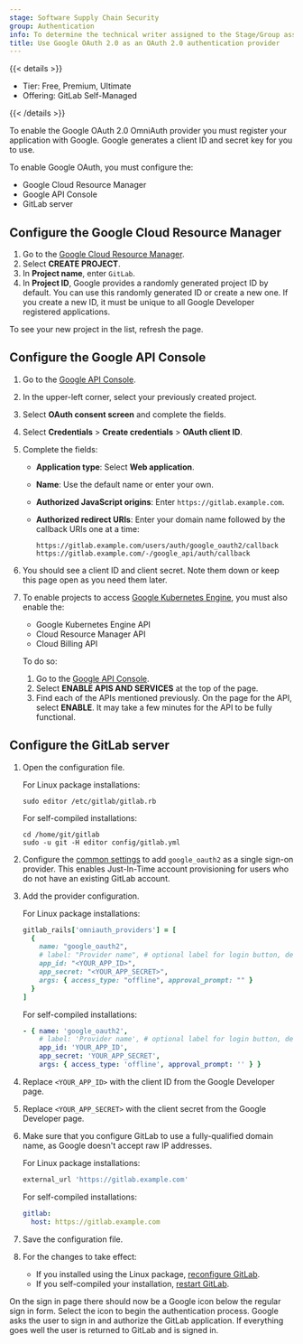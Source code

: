 ```yaml
---
stage: Software Supply Chain Security
group: Authentication
info: To determine the technical writer assigned to the Stage/Group associated with this page, see https://handbook.gitlab.com/handbook/product/ux/technical-writing/#assignments
title: Use Google OAuth 2.0 as an OAuth 2.0 authentication provider
---
```


{{< details >}}

- Tier: Free, Premium, Ultimate
- Offering: GitLab Self-Managed

{{< /details >}}

To enable the Google OAuth 2.0 OmniAuth provider you must register your application
with Google. Google generates a client ID and secret key for you to use.

To enable Google OAuth, you must configure the:

- Google Cloud Resource Manager
- Google API Console
- GitLab server

## Configure the Google Cloud Resource Manager

1. Go to the [Google Cloud Resource Manager](https://console.cloud.google.com/cloud-resource-manager).
1. Select **CREATE PROJECT**.
1. In **Project name**, enter `GitLab`.
1. In **Project ID**, Google provides a randomly generated project ID by default.
   You can use this randomly generated ID or create a new one. If you create a new
   ID, it must be unique to all Google Developer registered applications.

To see your new project in the list, refresh the page.

## Configure the Google API Console

1. Go to the [Google API Console](https://console.developers.google.com/apis/dashboard).
1. In the upper-left corner, select your previously created project.
1. Select **OAuth consent screen** and complete the fields.
1. Select **Credentials** > **Create credentials** > **OAuth client ID**.
1. Complete the fields:
   - **Application type**: Select **Web application**.
   - **Name**: Use the default name or enter your own.
   - **Authorized JavaScript origins**: Enter `https://gitlab.example.com`.
   - **Authorized redirect URIs**: Enter your domain name followed by the
     callback URIs one at a time:

     ```plaintext
     https://gitlab.example.com/users/auth/google_oauth2/callback
     https://gitlab.example.com/-/google_api/auth/callback
     ```

1. You should see a client ID and client secret. Note them down
   or keep this page open as you need them later.
1. To enable projects to access [Google Kubernetes Engine](../user/infrastructure/clusters/_index.md),
   you must also enable the:
   - Google Kubernetes Engine API
   - Cloud Resource Manager API
   - Cloud Billing API

   To do so:

   1. Go to the [Google API Console](https://console.developers.google.com/apis/dashboard).
   1. Select **ENABLE APIS AND SERVICES** at the top of the page.
   1. Find each of the APIs mentioned previously. On the page for the API, select **ENABLE**.
      It may take a few minutes for the API to be fully functional.

## Configure the GitLab server

1. Open the configuration file.

   For Linux package installations:

   ```shell
   sudo editor /etc/gitlab/gitlab.rb
   ```

   For self-compiled installations:

   ```shell
   cd /home/git/gitlab
   sudo -u git -H editor config/gitlab.yml
   ```

1. Configure the [common settings](omniauth.md#configure-common-settings)
   to add `google_oauth2` as a single sign-on provider. This enables Just-In-Time
   account provisioning for users who do not have an existing GitLab account.
1. Add the provider configuration.

   For Linux package installations:

   ```ruby
   gitlab_rails['omniauth_providers'] = [
     {
       name: "google_oauth2",
       # label: "Provider name", # optional label for login button, defaults to "Google"
       app_id: "<YOUR_APP_ID>",
       app_secret: "<YOUR_APP_SECRET>",
       args: { access_type: "offline", approval_prompt: "" }
     }
   ]
   ```

   For self-compiled installations:

   ```yaml
   - { name: 'google_oauth2',
       # label: 'Provider name', # optional label for login button, defaults to "Google"
       app_id: 'YOUR_APP_ID',
       app_secret: 'YOUR_APP_SECRET',
       args: { access_type: 'offline', approval_prompt: '' } }
   ```

1. Replace `<YOUR_APP_ID>` with the client ID from the Google Developer page.
1. Replace `<YOUR_APP_SECRET>` with the client secret from the Google Developer page.
1. Make sure that you configure GitLab to use a fully-qualified domain name, as
   Google doesn't accept raw IP addresses.

   For Linux package installations:

   ```ruby
   external_url 'https://gitlab.example.com'
   ```

   For self-compiled installations:

   ```yaml
   gitlab:
     host: https://gitlab.example.com
   ```

1. Save the configuration file.
1. For the changes to take effect:
   - If you installed using the Linux package, [reconfigure GitLab](../administration/restart_gitlab.md#reconfigure-a-linux-package-installation).
   - If you self-compiled your installation, [restart GitLab](../administration/restart_gitlab.md#self-compiled-installations).

On the sign in page there should now be a Google icon below the regular sign in
form. Select the icon to begin the authentication process. Google asks the
user to sign in and authorize the GitLab application. If everything goes well
the user is returned to GitLab and is signed in.
